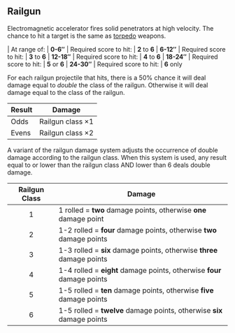 Railgun
-------

Electromagnetic accelerator fires solid penetrators at high velocity. The chance to hit a target is the same as [torpedo](Torpedo) weapons.

| At range of:
| **0-6″**   | Required score to hit: | **2** to **6**
| **6-12″**  | Required score to hit: | **3** to **6**
| **12-18″** | Required score to hit: | **4** to **6**
| **18-24″** | Required score to hit: | **5** or **6**
| **24-30″** | Required score to hit: | **6** only

For each railgun projectile that hits, there is a 50% chance it will deal damage equal to _double_ the class of the railgun. Otherwise it will deal damage equal to the class of the railgun.

| Result | Damage
| ------ | ------
| Odds   | Railgun class &times;1
| Evens  | Railgun class &times;2

A variant of the railgun damage system adjusts the occurrence of double damage according to the railgun class. When this system is used, any result equal to or lower than the railgun class AND lower than 6 deals double damage.

| Railgun Class | Damage
| :-----------: | ------
|       1       | 1 rolled = **two** damage points, otherwise **one** damage point
|       2       | 1-2 rolled = **four** damage points, otherwise **two** damage points
|       3       | 1-3 rolled = **six** damage points, otherwise **three** damage points
|       4       | 1-4 rolled = **eight** damage points, otherwise **four** damage points
|       5       | 1-5 rolled = **ten** damage points, otherwise **five** damage points
|       6       | 1-5 rolled = **twelve** damage points, otherwise **six** damage points
